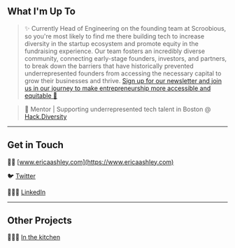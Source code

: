 ## What I'm Up To

> ✨ Currently Head of Engineering on the founding team at Scroobious, so you're most likely to find me there building tech to increase diversity in the startup ecosystem and promote equity in the fundraising experience. Our team fosters an incredibly diverse community, connecting early-stage founders, investors, and partners, to break down the barriers that have historically prevented underrepresented founders from accessing the necessary capital to grow their businesses and thrive. [Sign up for our newsletter and join us in our journey to make entrepreneurship more accessible and equitable 🙌](https://www.scroobious.com/newsletter-signup)

> 🌱 Mentor | Supporting underrepresented tech talent in Boston @ [Hack.Diversity](https://www.hackdiversity.com)

---

## Get in Touch

💃🏻 [www.ericaashley.com](https://www.ericaashley.com)

🐦 [Twitter](https://twitter.com/__ericaashley__)

👩🏻‍💼 [LinkedIn](https://www.linkedin.com/in/ericakangas)

---

## Other Projects

👩🏻‍🍳 [In the kitchen](https://recipes.ericaashley.com)